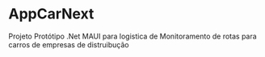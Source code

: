 # AppCarNext
Projeto Protótipo .Net MAUI para logistica de Monitoramento de rotas para carros de empresas de distruibução

